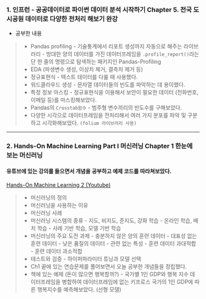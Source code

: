 ### 1. 인프런 - 공공데이터로 파이썬 데이터 분석 시작하기 Chapter 5. 전국 도시공원 데이터로 다양한 전처리 해보기 완강
- 공부한 내용
> - Pandas profiling 
    - 기술통계에서 리포트 생성까지 자동으로 해주는 라이브러리
    - 방대한 양의 데이터를 가진 데이터프레임을 ```.profile_report()```라는 단 한 줄의 명령으로 탐색하는 패키지인 Pandas-Profiling
> - EDA (파생변수 생성, 이상치 제거, 결측치 제거 등)
> - 정규표현식
    - 텍스트 데이터를 다룰 때 사용했다. 
> - 워드클라우드 생성
    - 문자열 데이터들의 빈도를 파악하는 데 용이했다.
> - 특정 정보 마스킹
    - 정규표현식을 이용해서 보안이 필요한 데이터 (전화번호, 이메일 등)를 마스킹해보았다.
> - Pandas의 ```Crosstab함수```
    - 범주형 변수끼리의 빈도수를 구해보았다.
> - 다양한 시각으로 데이터프레임을 전처리해서 여러 가지 분포를 파악 및 구분하고 시각화해보았다. ```(folium 라이브러리 사용)```


- - - 

### 2. Hands-On Machine Learning Part I 머신러닝 Chapter 1 한눈에 보는 머신러닝
#### 유튜브에 있는 강의를 들으면서 개념을 공부하고 예제 코드를 따라쳐보았다.
[Hands-On Machine Learning 2 (Youtube)](https://www.youtube.com/watch?v=kpuRasV_Q9k&list=PLJN246lAkhQjX3LOdLVnfdFaCbGouEBeb)
> - 머신러닝의 정의
> - 머신러닝을 사용하는 이유 
> - 머신러닝 사례 
> - 머신러닝 시스템의 종류
    - 지도, 비지도, 준지도, 강화 학습
    - 온라인 학습, 배치 학습
    - 사례 기반 학습, 모델 기반 학습
> - 머신러닝의 주요 도전 과제
    - 충분하지 않은 양의 훈련 데이터
    - 대표성 없는 훈련 데이터
    - 낮은 품질의 데이터 
    - 관련 없는 특성
    - 훈련 데이터 과대적합
    - 훈련 데이터 과소적합
 > - 테스트와 검증
    - 하이퍼파라미터 튜닝과 모델 선택
 > - Ch1 끝에 있는 연습문제를 풀어보면서 오늘 공부한 개념들을 정립했다.
 > - 책에 있는 예제 (돈이 많으면 행복할까?)
    - 국가별 1인 GDP와 행복 지수 데이터프레임을 병합하여 데이터프레임에 없는 키프로스 국가의 1인 GDP에 따른 행복지수를 예측해보았다. (선형 모델)
    
